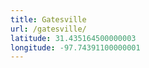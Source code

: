 ```yaml
---
title: Gatesville
url: /gatesville/
latitude: 31.435164500000003
longitude: -97.74391100000001
---
```

